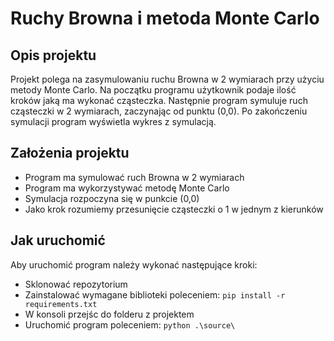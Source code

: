 # Ruchy Browna i metoda Monte Carlo

## Opis projektu

Projekt polega na zasymulowaniu ruchu Browna w 2 wymiarach przy użyciu metody Monte Carlo.
Na początku programu użytkownik podaje ilość kroków jaką ma wykonać cząsteczka.
Następnie program symuluje ruch cząsteczki w 2 wymiarach, zaczynając od punktu (0,0).
Po zakończeniu symulacji program wyświetla wykres z symulacją.

## Założenia projektu

- Program ma symulować ruch Browna w 2 wymiarach
- Program ma wykorzystywać metodę Monte Carlo
- Symulacja rozpoczyna się w punkcie (0,0)
- Jako krok rozumiemy przesunięcie cząsteczki o 1 w jednym z kierunków
  
## Jak uruchomić

Aby uruchomić program należy wykonać następujące kroki:

- Sklonować repozytorium
- Zainstalować wymagane biblioteki poleceniem: `pip install -r requirements.txt`
- W konsoli przejśc do folderu z projektem
- Uruchomić program poleceniem: `python .\source\`
